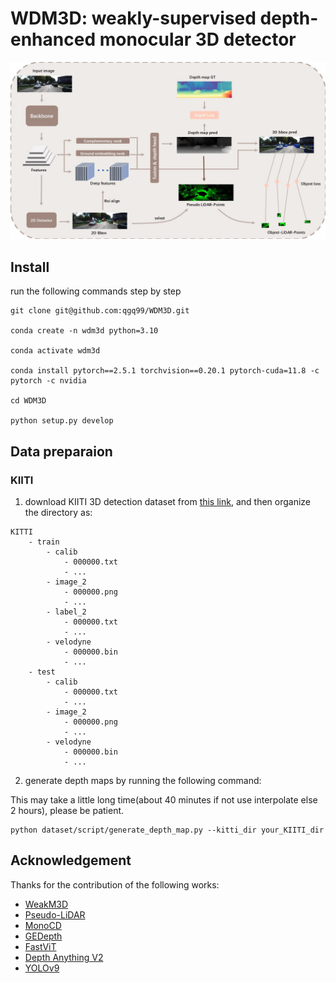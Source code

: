 # WDM3D: **w**eakly-supervised **d**epth-enhanced **m**onocular **3D** detector

![](./assset/model_arch.jpg)


## Install

run the following commands step by step

```shell
git clone git@github.com:qgq99/WDM3D.git

conda create -n wdm3d python=3.10

conda activate wdm3d

conda install pytorch==2.5.1 torchvision==0.20.1 pytorch-cuda=11.8 -c pytorch -c nvidia

cd WDM3D

python setup.py develop
```

## Data preparaion
### KIITI
1. download KIITI 3D detection dataset from [this link](https://www.cvlibs.net/datasets/kitti/eval_object.php?obj_benchmark=3d), and then organize the directory as:
```
KITTI
    - train
        - calib
            - 000000.txt
            - ...
        - image_2
            - 000000.png
            - ...
        - label_2
            - 000000.txt
            - ...
        - velodyne
            - 000000.bin
            - ...
    - test
        - calib
            - 000000.txt
            - ...
        - image_2
            - 000000.png
            - ...
        - velodyne
            - 000000.bin
            - ...
```
2. generate depth maps by running the following command:

This may take a little long time(about 40 minutes if not use interpolate else 2 hours), please be patient.

```
python dataset/script/generate_depth_map.py --kitti_dir your_KIITI_dir
```


## Acknowledgement
Thanks for the contribution of the following works:
- [WeakM3D](https://github.com/SPengLiang/WeakM3D)
- [Pseudo-LiDAR](https://github.com/mileyan/pseudo_lidar)
- [MonoCD](https://github.com/dragonfly606/MonoCD)
- [GEDepth](https://github.com/qcraftai/gedepth)
- [FastViT](https://github.com/apple/ml-fastvit)
- [Depth Anything V2](https://github.com/DepthAnything/Depth-Anything-V2)
- [YOLOv9](https://github.com/WongKinYiu/yolov9)
